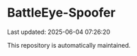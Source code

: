 # BattleEye-Spoofer

Last updated: 2025-06-04 07:26:20

This repository is automatically maintained.
